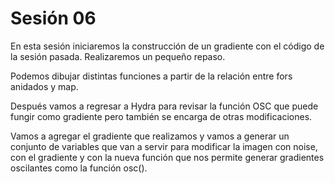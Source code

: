 # Sesión 06

En esta sesión iniciaremos la construcción de un gradiente con el código de la sesión pasada. Realizaremos un pequeño repaso. 

Podemos dibujar distintas funciones a partir de la relación entre fors anidados y map.

Después vamos a regresar a Hydra para revisar la función OSC que puede fungir como gradiente pero también se encarga de otras modificaciones. 

Vamos a agregar el gradiente que realizamos y vamos a generar un conjunto de variables que van a servir para modificar la imagen con noise, con el gradiente y con la nueva función que nos permite generar gradientes oscilantes como la función osc(). 